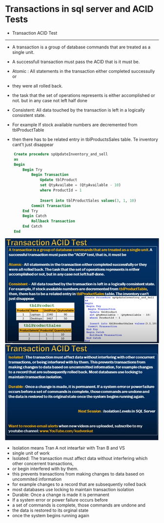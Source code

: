 
# Transactions in sql server and ACID Tests

- Transaction ACID Test 

---

- A transaction is a group of database commands that are treated as a single unit.
- A successfull transaction must pass the ACID that is it must be.
- Atomic : All statements in the transaction either completed successully or 
- they were all rolled back.
- the task that the set of operations represents is either accomplished or not. but in any case not left half done

- Consistent: All data touched by the transaction is left in a logically consistent state.
- For example If stock available numbers are decremented from tblProductTable
- then there has to be related entry in tblProductsSales table. Te inventory cant't just disappear

```sql
    Create procedure spUpdateInventory_and_sell
    as 
    Begin
        Begin Try
            Begin Transaction
                Update tblProduct
                set QtyAvailabe = (QtyAvailable - 10)
                where ProductId = 1

                Insert into tblProductSales values(3, 1, 10)
            Commit Transaction
        End Try
        Begin Catch
            Rollback Transaction
        End Catch
    End
```

<img src="./img/C_47.png" />
<img src="./img/C_48.png" />

- Isolation means Tran A not intearfair with Tran B and VS
- single unit of work 
- Isolated: The transaction must affect data without interfering which other concerrent transactions,
- or begin interfered with by them.
- this prevents transactions from making changes to data based on uncommited information
- for example changes to a record that are subsequently rolled back
- most databases use locking to maintain transaction isolation
- Durable: Once a change is made it is permanent 
- If a system error or power failure occurs before 
- a set of commands is complete, those commands are undone and
- the data is restored to its orginal state 
- once the system begins running again

